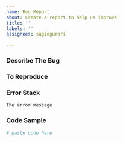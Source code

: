```yaml
---
name: Bug Report
about: Create a report to help us improve
title: ''
labels: ''
assignees: sagiegurari

---
```


### Describe The Bug
<!-- A clear and concise description of what the bug is. -->

### To Reproduce
<!-- Steps to reproduce the behavior: -->

### Error Stack

```console
The error message
```

### Code Sample

```cmake
# paste code here
```
